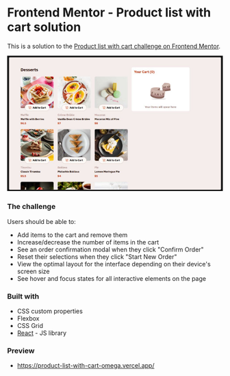 # Frontend Mentor - Product list with cart solution

This is a solution to the [Product list with cart challenge on Frontend Mentor](https://www.frontendmentor.io/challenges/product-list-with-cart-5MmqLVAp_d).

![Design preview for the Interactive comments section coding challenge](./public/design/desktop-design.png)

### The challenge

Users should be able to:

-  Add items to the cart and remove them
-  Increase/decrease the number of items in the cart
-  See an order confirmation modal when they click "Confirm Order"
-  Reset their selections when they click "Start New Order"
-  View the optimal layout for the interface depending on their device's screen size
-  See hover and focus states for all interactive elements on the page

### Built with

-  CSS custom properties
-  Flexbox
-  CSS Grid
-  [React](https://reactjs.org/) - JS library

### Preview

-  https://product-list-with-cart-omega.vercel.app/
